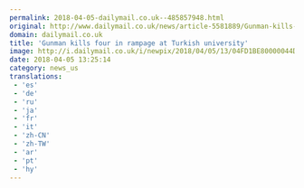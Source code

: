 ```yaml
---
permalink: 2018-04-05-dailymail.co.uk--485857948.html
original: http://www.dailymail.co.uk/news/article-5581889/Gunman-kills-four-rampage-Turkish-university.html?ITO=1490&ns_mchannel=rss&ns_campaign=1490
domain: dailymail.co.uk
title: 'Gunman kills four in rampage at Turkish university'
image: http://i.dailymail.co.uk/i/newpix/2018/04/05/13/04FD1BE80000044D-0-image-a-11_1522932543610.jpg
date: 2018-04-05 13:25:14
category: news_us
translations: 
 - 'es'
 - 'de'
 - 'ru'
 - 'ja'
 - 'fr'
 - 'it'
 - 'zh-CN'
 - 'zh-TW'
 - 'ar'
 - 'pt'
 - 'hy'
---
```


